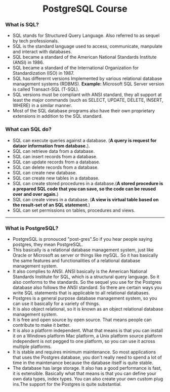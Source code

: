 <h1 align="center">PostgreSQL Course</h1>

### What is SQL?

 * SQL stands for Structured Query Language. Also referred to as sequel by tech professionals.
 * SQL is the standard language used to access, communicate, manpulate and interact with databases.
 * SQL became a standard of the American National Standards Institute (ANSI) in 1986.
 * SQL became a standard of the International Organization for Standardization (ISO) in 1987.
 * SQL has differernt versions Implemented by various relational database management systems (RDBMS). **Example:** Microsoft SQL Server version is called Transact-SQL (T-SQL). 
 * SQL versions must be compliant with ANSI standard, they all support at least the major commands (such as SELECT, UPDATE, DELETE, INSERT, WHERE) in a similar manner.
 * Most of the SQL database programs also have their own proprietary extensions in addition to the SQL standard.
 
 
 ### What can SQL do?
 
* SQL can execute queries against a database. (**A query is request for dataor information from database.**).
* SQL can retrieve data from a database.
* SQL can insert records from a database.
* SQL can update records from a database.
* SQL can delete records from a database.
* SQL can create new database.
* SQL can create new tables in a database.
* SQL can create stored procedures in a database.(**A stored procedure is a prepared SQL code that you can save, so the code can be reused over and over again.**)
* SQL can create views in a database. (**A view is virtual table based on the result-set of an SQL statement.**)
* SQL can set permissions on tables, procedures and views.
 
 <hr>
 
 ### What is PostgreSQL?

* PostgreSQL is pronouced "post-gres".So if you hear people saying postgres, they mean PostgreSQL.
* This basically is a relational database management system, just like Oracle or Microsoft as server or things like mySQL. So it has basically the same features and functionalities of a relational database management system.
* It also complies to ANSI. ANSI basically is the American National Standards Institute for SQL, which is a structural query language. So it also conforms to the standards. So the sequel you use for the Postgres database also follows the ANSI standard. So there are certain ways you write SQL statements that is applicable to all relational databases.
* Postgres is a general purpose database management system, so you can use it basically for a variety of things.
* It is also object relational, so it is known as an object relational database management system.
* It is free and open source by open source. That means people can contribute to make it better.
* It is also a platform independent. What that means is that you can install it on a Windows platform Mac platform, a Unix platform source platform independent is not pegged to one platform, so you can use it across multiple platforms.
* It is stable and requires minimum maintenance. So most applications that uses the Postgres database, you don't really need to spend a lot of time in the maintenance because the database itself is quite stable.
* The database has large storage. It also has a good performance is fast, it is extensible. Basically what that means is that you can define your own data types, index types. You can also create your own custom plug ins.The support for the Postgres is quite substantial.




 
